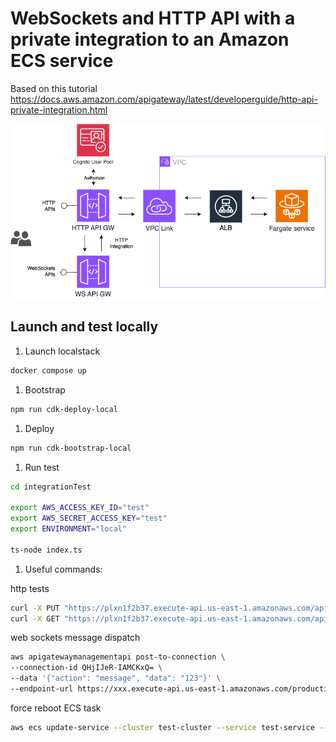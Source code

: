 # WebSockets and HTTP API with a private integration to an Amazon ECS service

Based on this tutorial
https://docs.aws.amazon.com/apigateway/latest/developerguide/http-api-private-integration.html

![Architecture](architecture.drawio.png)

## Launch and test locally

1. Launch localstack

```bash
docker compose up
```

1. Bootstrap

```bash
npm run cdk-deploy-local
```

1. Deploy

```bash
npm run cdk-bootstrap-local
```

1. Run test

```bash
cd integrationTest

export AWS_ACCESS_KEY_ID="test"
export AWS_SECRET_ACCESS_KEY="test"
export ENVIRONMENT="local"

ts-node index.ts

```

1. Useful commands:

http tests

```bash
curl -X PUT "https://plxn1f2b37.execute-api.us-east-1.amazonaws.com/api/ws"
curl -X GET "https://plxn1f2b37.execute-api.us-east-1.amazonaws.com/api/status"
```

web sockets message dispatch

```bash
aws apigatewaymanagementapi post-to-connection \
--connection-id QHjIJeR-IAMCKxQ= \
--data '{"action": "message", "data": "123"}' \
--endpoint-url https://xxx.execute-api.us-east-1.amazonaws.com/production
```

force reboot ECS task

```bash
aws ecs update-service --cluster test-cluster --service test-service --force-new-deployment
```